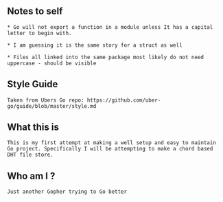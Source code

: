 ## Notes to self

    * Go will not export a function in a module unless It has a capital letter to begin with. 

    * I am guessing it is the same story for a struct as well

    * Files all linked into the same package most likely do not need uppercase - should be visible


## Style Guide

    Taken from Ubers Go repo: https://github.com/uber-go/guide/blob/master/style.md

## What this is

    This is my first attempt at making a well setup and easy to maintain Go project. Specifically I will be attempting to make a chord based DHT file store. 

## Who am I ? 

    Just another Gopher trying to Go better



